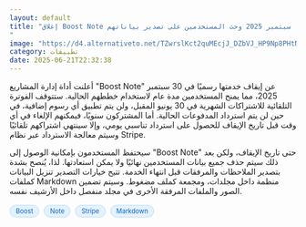 ```yaml
---
layout: default
title: "إغلاق Boost Note سبتمبر 2025 وحث المستخدمين على تصدير بياناتهم
"
image: "https://d4.alternativeto.net/TZwrslKct2quMEcjJ_DZbVJ_HP9Np8PHtNX1RyCGQQA/rs:fill:1520:760:0/g:ce:0:0/YWJzOi8vZGlzdC9jb250ZW50LzE3NTA1NDUyMjE2NzEucG5n.png"
category: تطبيقات
date: 2025-06-21T22:32:38
---
```


أعلنت أداة إدارة المشاريع "Boost Note" عن إيقاف خدمتها رسميًا في 30 سبتمبر 2025، مما يمنح المستخدمين مدة عام لاستخدام خططهم الحالية. ستتوقف الفوترة التلقائية للاشتراكات الشهرية في 30 يونيو المقبل، ولن يتم تطبيق أي رسوم إضافية، في حين لن يتم استرداد المدفوعات الحالية. أما المشتركون سنويًا، فيمكنهم الإلغاء في أي وقت قبل تاريخ الإيقاف للحصول على استرداد تناسبي يومي، وإلا سينتهي اشتراكهم تلقائيًا وسيتم معالجة الاسترداد عبر نظام Stripe.

سيحتفظ المستخدمون بإمكانية الوصول إلى "Boost Note" حتى تاريخ الإيقاف، ولكن بعد ذلك سيتم حذف جميع بيانات المستخدمين نهائيًا ولا يمكن استعادتها. لذا، يُنصح بشدة بتصدير الملاحظات والمرفقات قبل انتهاء الخدمة. تتيح خيارات التصدير تنزيل البيانات كملفات Markdown منظمة داخل مجلدات، ومجمعة كملف مضغوط. وسيتم تضمين الصور والملفات المرفقة الأخرى في مجلد منفصل داخل الأرشيف نفسه.

<div style="margin-top:2px; margin-bottom:2px;"><a href="https://bidjadraft.github.io/?query=Boost" style="background:#e3f2fd; color:#1565c0; font-size:80%; border-radius:12px; padding:3px 10px; margin:2px 4px 2px 0; display:inline-block; border:1px solid #bbdefb; text-decoration:none;">Boost</a> <a href="https://bidjadraft.github.io/?query=Note" style="background:#e3f2fd; color:#1565c0; font-size:80%; border-radius:12px; padding:3px 10px; margin:2px 4px 2px 0; display:inline-block; border:1px solid #bbdefb; text-decoration:none;">Note</a> <a href="https://bidjadraft.github.io/?query=Stripe" style="background:#e3f2fd; color:#1565c0; font-size:80%; border-radius:12px; padding:3px 10px; margin:2px 4px 2px 0; display:inline-block; border:1px solid #bbdefb; text-decoration:none;">Stripe</a> <a href="https://bidjadraft.github.io/?query=Markdown" style="background:#e3f2fd; color:#1565c0; font-size:80%; border-radius:12px; padding:3px 10px; margin:2px 4px 2px 0; display:inline-block; border:1px solid #bbdefb; text-decoration:none;">Markdown</a></div><br><br>
